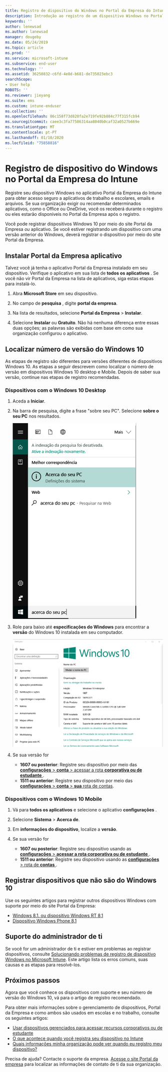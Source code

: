 ```yaml
---
title: Registro de dispositivo do Windows no Portal da Empresa do Intune | Microsoft Docs
description: Introdução ao registro de um dispositivo Windows no Portal da Empresa
keywords: ''
author: lenewsad
ms.author: lanewsad
manager: dougeby
ms.date: 05/24/2019
ms.topic: article
ms.prod: ''
ms.service: microsoft-intune
ms.subservice: end-user
ms.technology: ''
ms.assetid: 36250832-c6fd-4e8d-b681-de735023ebc3
searchScope:
- User help
ROBOTS: ''
ms.reviewer: jieyang
ms.suite: ems
ms.custom: intune-enduser
ms.collection: ''
ms.openlocfilehash: 86c158f73d820fa2e719fe92b884c77f315fcb94
ms.sourcegitcommit: caee3c3fa77586314aa8040b0caf32a0527b669e
ms.translationtype: MT
ms.contentlocale: pt-PT
ms.lasthandoff: 01/10/2020
ms.locfileid: "75858816"
---
```

# <a name="windows-device-enrollment-in-intune-company-portal"></a>Registro de dispositivo do Windows no Portal da Empresa do Intune  

Registre seu dispositivo Windows no aplicativo Portal da Empresa do Intune para obter acesso seguro a aplicativos de trabalho e escolares, emails e arquivos. Se sua organização exigir ou recomendar determinados aplicativos, como o Office ou OneDrive, você os receberá durante o registro ou eles estarão disponíveis no Portal da Empresa após o registro.  

Você pode registrar dispositivos Windows 10 por meio do site Portal da Empresa *ou* aplicativo. Se você estiver registrando um dispositivo com uma versão anterior do Windows, deverá registrar o dispositivo por meio do site Portal da Empresa.  

## <a name="install-company-portal-app"></a>Instalar Portal da Empresa aplicativo  
Talvez você já tenha o aplicativo Portal da Empresa instalado em seu dispositivo. Verifique o aplicativo em sua lista de __todos os aplicativos__ .  Se você não vir Portal da Empresa na lista de aplicativos, siga estas etapas para instalá-lo.  

1. Abra **Microsoft Store** em seu dispositivo.

2. No campo de **pesquisa** , digite **portal da empresa**.

3. Na lista de resultados, selecione **Portal da Empresa** > **Instalar**.

4. Selecione **Instalar** ou **Gratuito**. Não há nenhuma diferença entre essas duas opções; as palavras são exibidas com base em como sua organização configurou o aplicativo.  

## <a name="find-windows-10-version-number"></a>Localizar número de versão do Windows 10  
As etapas de registro são diferentes para versões diferentes de dispositivos Windows 10. As etapas a seguir descrevem como localizar o número de versão em dispositivos Windows 10 desktop e Mobile. Depois de saber sua versão, continue nas etapas de registro recomendadas.  

### <a name="windows-10-desktop-devices"></a>Dispositivos com o Windows 10 Desktop  

1. Aceda a **Iniciar**.

2. Na barra de pesquisa, digite a frase "sobre seu PC". Selecione __sobre o seu PC__ nos resultados.  


   ![definições de pesquisa para Sobre o seu PC](media/searching_for_about_your_pc.png)  

3. Role para baixo até **especificações do Windows** para encontrar a **versão** do Windows 10 instalada em seu computador.  


   ![Sobre o Seu PC com o Windows 10](media/settings_about_pc.png)  

4. Se sua versão for  

    * __1607 ou posterior__: Registre seu dispositivo por meio das [ **configurações** > **conta** > acessar a rota **corporativa ou de estudante** ](enroll-windows-10-device.md#enroll-windows-10-version-1607-and-later-device).   
    * __1511 ou anterior__: Registre seu dispositivo por meio das [ **configurações** > **conta** > **sua** rota de contas](enroll-windows-10-device.md#enroll-windows-10-version-1511-and-earlier-device).  

### <a name="windows-10-mobile-devices"></a>Dispositivos com o Windows 10 Mobile

1. Vá para __todos os aplicativos__ e selecione o aplicativo __configurações__ .
2. Selecione __Sistema__ > __Acerca de__.
3. Em __informações do dispositivo__, localize a __versão__.  
4. Se sua versão for  

    * __1607 ou posterior__: Registre seu dispositivo usando as [ **configurações** > **acessar a rota corporativa ou de estudante** ](enroll-windows-10-device.md#enroll-windows-10-version-1607-and-later-device).   
    * __1511 ou anterior__: Registre seu dispositivo usando as [ **configurações** > rota de **contas** ](enroll-windows-10-device.md#enroll-windows-10-version-1511-and-earlier-device).  

## <a name="enroll-non-windows-10-devices"></a>Registrar dispositivos que não são do Windows 10  
Use os seguintes artigos para registrar outros dispositivos Windows com suporte por meio do site Portal da Empresa:   
* [Windows 8.1. ou dispositivo Windows RT 8,1](enroll-your-W81-or-rt81-windows.md)  
* [Dispositivo Windows Phone 8,1](enroll-your-wp81-windows.md)    

## <a name="it-administrator-support"></a>Suporte do administrador de ti  
Se você for um administrador de ti e estiver em problemas ao registrar dispositivos, consulte [Solucionando problemas de registro de dispositivo Windows no Microsoft Intune](https://support.microsoft.com/help/4469913). Este artigo lista os erros comuns, suas causas e as etapas para resolvê-los.  

## <a name="next-steps"></a>Próximos passos  
Agora que você conhece os dispositivos com suporte e seu número de versão do Windows 10, vá para o artigo de registro recomendado.  
 
Para obter mais informações sobre o gerenciamento de dispositivos, Portal da Empresa e como ambos são usados em escolas e no trabalho, consulte os seguintes artigos:  
* [Usar dispositivos gerenciados para acessar recursos corporativos ou de estudante](use-managed-devices-to-get-work-done.md)  
* [O que acontece quando você registra seu dispositivo no Intune](what-happens-if-you-install-the-company-portal-app-and-enroll-your-device-in-intune-windows.md)  
* [Quais informações minha organização pode ver quando eu registro meu dispositivo?](what-info-can-your-company-see-when-you-enroll-your-device-in-intune.md)  

Precisa de ajuda? Contacte o suporte da empresa. [Acesse o site Portal da empresa](https://go.microsoft.com/fwlink/?linkid=2010980) para localizar as informações de contato de ti da sua organização.  
